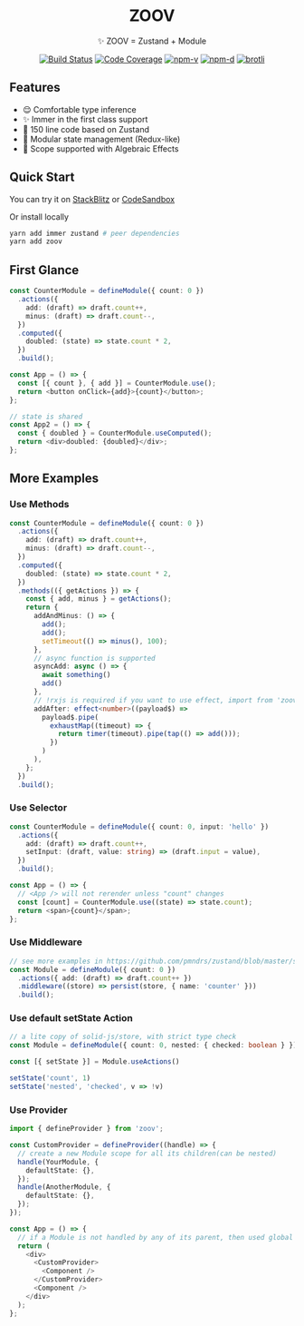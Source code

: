 <h1 align="center">ZOOV</h1>
<p align="center">✨ ZOOV = Zustand + Module</p>
<p align="center">
<a href="https://github.com/infinitexyy/zoov/actions"><img src="https://img.shields.io/github/workflow/status/infinitexyy/zoov/main.svg" alt="Build Status"></a>
<a href="https://codecov.io/gh/infinitexyy/zoov"><img src="https://img.shields.io/codecov/c/github/infinitexyy/zoov.svg" alt="Code Coverage"></a>
<a href="https://npmjs.com/package/zoov"><img src="https://img.shields.io/npm/v/zoov.svg" alt="npm-v"></a>
<a href="https://npmjs.com/package/zoov"><img src="https://img.shields.io/npm/dt/zoov.svg" alt="npm-d"></a>
<a href="https://bundlephobia.com/result?p=zoov"><img src="http://img.badgesize.io/https://unpkg.com/zoov/dist/zoov.js?compression=brotli&label=brotli" alt="brotli"></a>
</p>

## Features

- 😌 Comfortable type inference
- ✨ Immer in the first class support
- 🍳 150 line code based on Zustand
- 🧮 Modular state management (Redux-like)
- 📖 Scope supported with Algebraic Effects

## Quick Start

You can try it on [StackBlitz](https://stackblitz.com/edit/zoov-example) or [CodeSandbox](https://codesandbox.io/s/zoov-example-8ggez)

Or install locally

```sh
yarn add immer zustand # peer dependencies
yarn add zoov
```

## First Glance

```typescript jsx
const CounterModule = defineModule({ count: 0 })
  .actions({
    add: (draft) => draft.count++,
    minus: (draft) => draft.count--,
  })
  .computed({
    doubled: (state) => state.count * 2,
  })
  .build();

const App = () => {
  const [{ count }, { add }] = CounterModule.use();
  return <button onClick={add}>{count}</button>;
};

// state is shared
const App2 = () => {
  const { doubled } = CounterModule.useComputed();
  return <div>doubled: {doubled}</div>;
};
```

## More Examples

### Use Methods

```typescript jsx
const CounterModule = defineModule({ count: 0 })
  .actions({
    add: (draft) => draft.count++,
    minus: (draft) => draft.count--,
  })
  .computed({
    doubled: (state) => state.count * 2,
  })
  .methods(({ getActions }) => {
    const { add, minus } = getActions();
    return {
      addAndMinus: () => {
        add();
        add();
        setTimeout(() => minus(), 100);
      },
      // async function is supported
      asyncAdd: async () => {
        await something()
        add()
      },
      // !rxjs is required if you want to use effect, import from 'zoov/utils'
      addAfter: effect<number>((payload$) =>
        payload$.pipe(
          exhaustMap((timeout) => {
            return timer(timeout).pipe(tap(() => add()));
          })
        )
      ),
    };
  })
  .build();
```

### Use Selector

```typescript jsx
const CounterModule = defineModule({ count: 0, input: 'hello' })
  .actions({
    add: (draft) => draft.count++,
    setInput: (draft, value: string) => (draft.input = value),
  })
  .build();

const App = () => {
  // <App /> will not rerender unless "count" changes
  const [count] = CounterModule.use((state) => state.count);
  return <span>{count}</span>;
};
```

### Use Middleware

```typescript jsx
// see more examples in https://github.com/pmndrs/zustand/blob/master/src/middleware.ts
const Module = defineModule({ count: 0 })
  .actions({ add: (draft) => draft.count++ })
  .middleware((store) => persist(store, { name: 'counter' }))
  .build();
```

### Use default setState Action

```typescript jsx
// a lite copy of solid-js/store, with strict type check
const Module = defineModule({ count: 0, nested: { checked: boolean } }).build();

const [{ setState }] = Module.useActions()

setState('count', 1)
setState('nested', 'checked', v => !v)
```

### Use Provider

```typescript jsx
import { defineProvider } from 'zoov';

const CustomProvider = defineProvider((handle) => {
  // create a new Module scope for all its children(can be nested)
  handle(YourModule, {
    defaultState: {},
  });
  handle(AnotherModule, {
    defaultState: {},
  });
});

const App = () => {
  // if a Module is not handled by any of its parent, then used global scope
  return (
    <div>
      <CustomProvider>
        <Component />
      </CustomProvider>
      <Component />
    </div>
  );
};
```
